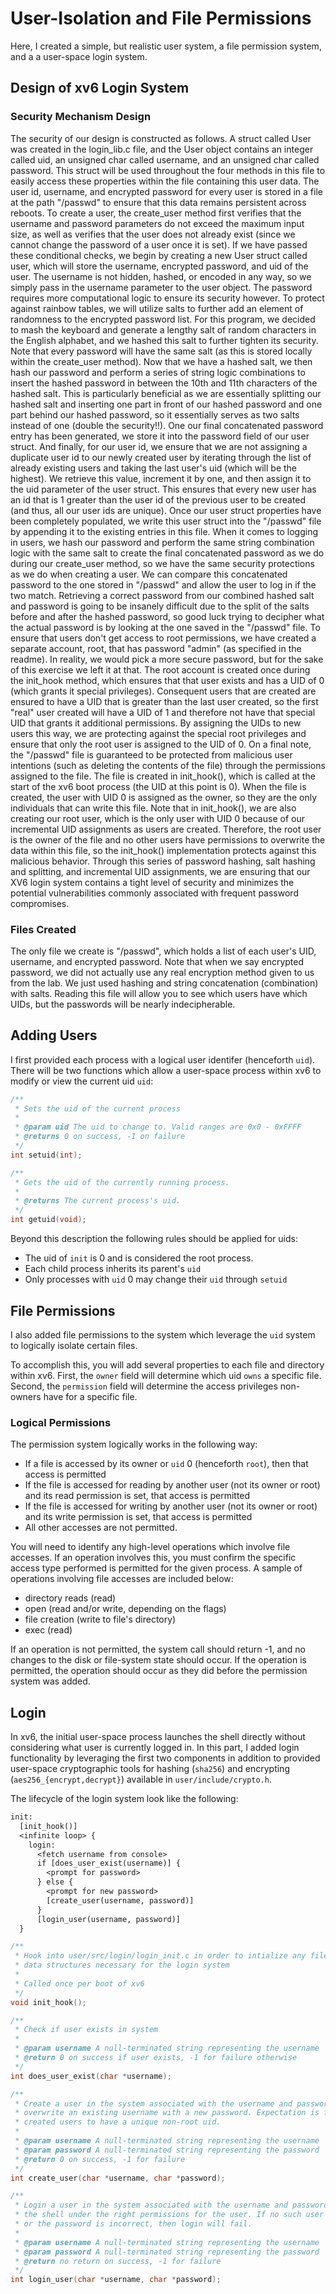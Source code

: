 # User-Isolation and File Permissions

Here, I created a simple, but realistic user system, a file permission system, and a
a user-space login system.

## Design of xv6 Login System

### Security Mechanism Design

The security of our design is constructed as follows. A struct called User was created in the login_lib.c file, and the User object contains an integer called uid, an unsigned char called username, and an unsigned char called password. This struct will be used throughout the four methods in this file to easily access these properties within the file containing this user data. The user id, username, and encrypted password for every user is stored in a file at the path "/passwd" to ensure that this data remains persistent across reboots. To create a user, the create_user method first verifies that the username and password parameters do not exceed the maximum input size, as well as verifies that the user does not already exist (since we cannot change the password of a user once it is set). If we have passed these conditional checks, we begin by creating a new User struct called user, which will store the username, encrypted password, and uid of the user. The username is not hidden, hashed, or encoded in any way, so we simply pass in the username parameter to the user object. The password requires more computational logic to ensure its security however. To protect against rainbow tables, we will utilize salts to further add an element of randomness to the encrypted password list. For this program, we decided to mash the keyboard and generate a lengthy salt of random characters in the English alphabet, and we hashed this salt to further tighten its security. Note that every password will have the same salt (as this is stored locally within the create_user method). Now that we have a hashed salt, we then hash our password and perform a series of string logic combinations to insert the hashed password in between the 10th and 11th characters of the hashed salt. This is particularly beneficial as we are essentially splitting our hashed salt and inserting one part in front of our hashed password and one part behind our hashed password, so it essentially serves as two salts instead of one (double the security!!). One our final concatenated password entry has been generated, we store it into the password field of our user struct. And finally, for our user id, we ensure that we are not assigning a duplicate user id to our newly created user by iterating through the list of already existing users and taking the last user's uid (which will be the highest). We retrieve this value, increment it by one, and then assign it to the uid parameter of the user struct. This ensures that every new user has an id that is 1 greater than the user id of the previous user to be created (and thus, all our user ids are unique). Once our user struct properties have been completely populated, we write this user struct into the "/passwd" file by appending it to the existing entries in this file. When it comes to logging in users, we hash our password and perform the same string combination logic with the same salt to create the final concatenated password as we do during our create_user method, so we have the same security protections as we do when creating a user. We can compare this concatenated password to the one stored in "/passwd" and allow the user to log in if the two match. Retrieving a correct password from our combined hashed salt and password is going to be insanely difficult due to the split of the salts before and after the hashed password, so good luck trying to decipher what the actual password is by looking at the one saved in the "/passwd" file. To ensure that users don't get access to root permissions, we have created a separate account, root, that has password "admin" (as specified in the readme). In reality, we would pick a more secure password, but for the sake of this exercise we left it at that. The root account is created once during the init_hook method, which ensures that that user exists and has a UID of 0 (which grants it special privileges). Consequent users that are created are ensured to have a UID that is greater than the last user created, so the first "real" user created will have a UID of 1 and therefore not have that special UID that grants it additional permissions. By assigning the UIDs to new users this way, we are protecting against the special root privileges and ensure that only the root user is assigned to the UID of 0. On a final note, the "/passwd" file is guaranteed to be protected from malicious user intentions (such as deleting the contents of the file) through the permissions assigned to the file. The file is created in init_hook(), which is called at the start of the xv6 boot process (the UID at this point is 0). When the file is created, the user with UID 0 is assigned as the owner, so they are the only individuals that can write this file. Note that in init_hook(), we are also creating our root user, which is the only user with UID 0 because of our incremental UID assignments as users are created. Therefore, the root user is the owner of the file and no other users have permissions to overwrite the data within this file, so the init_hook() implementation protects against this malicious behavior. Through this series of password hashing, salt hashing and splitting, and incremental UID assignments, we are ensuring that our XV6 login system contains a tight level of security and minimizes the potential vulnerabilities commonly associated with frequent password compromises.

### Files Created

The only file we create is "/passwd", which holds a list of each user's UID, username, and encrypted password. Note that when we say encrypted password, we did not actually use any real encryption method given to us from the lab. We just used hashing and string concatenation (combination) with salts. Reading this file will allow you to see which users have which UIDs, but the passwords will be nearly indecipherable.

## Adding Users

I first provided each process with a
logical user identifer (henceforth `uid`). There will be two functions which
allow a user-space process within xv6 to modify or view the current uid `uid`:

```c
/**
 * Sets the uid of the current process
 * 
 * @param uid The uid to change to. Valid ranges are 0x0 - 0xFFFF
 * @returns 0 on success, -1 on failure
 */
int setuid(int);

/**
 * Gets the uid of the currently running process.
 *
 * @returns The current process's uid.
 */
int getuid(void);
```

Beyond this description the following rules should be applied for uids:

- The uid of `init` is 0 and is considered the root process.
- Each child process inherits its parent's `uid`
- Only processes with `uid` 0 may change their `uid` through `setuid`

## File Permissions

I also added file
permissions to the system which leverage the `uid` system to logically isolate
certain files.

To accomplish this, you will add several properties to each file and directory
within xv6. First, the `owner` field will determine which uid `owns` a specific
file. Second, the `permission` field will determine the access privileges
non-owners have for a specific file.

### Logical Permissions

The permission system logically works in the following way:

- If a file is accessed by its owner or `uid` 0 (henceforth `root`), then that
  access is permitted
- If the file is accessed for reading by another user (not its owner or root)
  and its read permission is set, that access is permitted
- If the file is accessed for writing by another user (not its owner or root)
  and its write permission is set, that access is permitted
- All other accesses are not permitted.

You will need to identify any high-level operations which involve file accesses.
If an operation involves this, you must confirm the specific access type
performed is permitted for the given process. A sample of operations involving
file accesses are included below:

- directory reads (read)
- open (read and/or write, depending on the flags)
- file creation (write to file's directory)
- exec (read)

If an operation is not permitted, the system call should return -1, and no
changes to the disk or file-system state should occur. If the operation is
permitted, the operation should occur as they did before the permission system
was added.

## Login

In xv6, the initial user-space process launches the shell directly without
considering what user is currently logged in. In this part, I added login functionality by leveraging the first two components in addition to provided
user-space cryptographic tools for hashing (`sha256`) and encrypting
(`aes256_{encrypt,decrypt}`) available in `user/include/crypto.h`.

The lifecycle of the login system
look like the following:

```txt
init:
  [init_hook()]
  <infinite loop> {
    login:
      <fetch username from console>
      if [does_user_exist(username)] {
        <prompt for password>
      } else {
        <prompt for new password>
        [create_user(username, password)]
      }
      [login_user(username, password)]
  }
```

```c
/**
 * Hook into user/src/login/login_init.c in order to intialize any files or
 * data structures necessary for the login system
 * 
 * Called once per boot of xv6
 */
void init_hook();

/**
 * Check if user exists in system 
 * 
 * @param username A null-terminated string representing the username
 * @return 0 on success if user exists, -1 for failure otherwise
 */
int does_user_exist(char *username);

/**
 * Create a user in the system associated with the username and password. Cannot
 * overwrite an existing username with a new password. Expectation is for
 * created users to have a unique non-root uid.
 * 
 * @param username A null-terminated string representing the username
 * @param password A null-terminated string representing the password
 * @return 0 on success, -1 for failure
 */
int create_user(char *username, char *password);

/**
 * Login a user in the system associated with the username and password. Launch
 * the shell under the right permissions for the user. If no such user exists
 * or the password is incorrect, then login will fail.
 * 
 * @param username A null-terminated string representing the username
 * @param password A null-terminated string representing the password
 * @return no return on success, -1 for failure
 */
int login_user(char *username, char *password);
```

